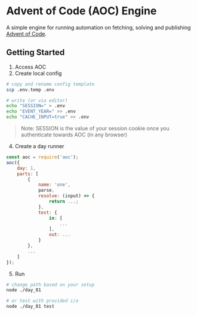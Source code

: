 # Advent of Code (AOC) Engine
A simple engine for running automation on fetching, solving and publishing [Advent of Code](https://adventofcode.com/).

## Getting Started
1. Access AOC
2. Create local config
```sh
# copy and rename config template
scp .env.temp .env

# write (or via editor)
echo "SESSION=" > .env
echo "EVENT_YEAR=" >> .env
echo "CACHE_INPUT=true" >> .env
```
> Note: SESSION is the value of your session cookie once you authenticate towards AOC (in any browser)

4. Create a day runner

```js
const aoc = require('aoc');
aoc({
    day: 1,
    parts: [
        {
            name: 'one',
            parse,
            resolve: (input) => {
                return ...;
            },
            test: {
                in: [
                    ...
                ],
                out: ...
            }
        },
        ...
    ]
});

```
5. Run
```sh
# change path based on your setup
node ./day_01

# or test with provided i/o
node ./day_01 test
```
